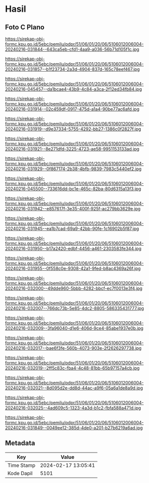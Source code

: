 # Hasil

## Foto C Plano

https://sirekap-obj-formc.kpu.go.id/5ebc/pemilu/pdpr/51/06/01/20/06/5106012006004-20240216-031844--643ca5eb-cfd1-4aa9-a036-56b71d105f1c.jpg

https://sirekap-obj-formc.kpu.go.id/5ebc/pemilu/pdpr/51/06/01/20/06/5106012006004-20240216-031857--b1f23734-2a3d-4904-837d-165c78eef467.jpg

https://sirekap-obj-formc.kpu.go.id/5ebc/pemilu/pdpr/51/06/01/20/06/5106012006004-20240216-045457--da1bcae4-43b9-4c84-a3ca-2f12ed34fb84.jpg

https://sirekap-obj-formc.kpu.go.id/5ebc/pemilu/pdpr/51/06/01/20/06/5106012006004-20240216-031914--02c459df-0917-475d-a1a4-90be77ac6afd.jpg

https://sirekap-obj-formc.kpu.go.id/5ebc/pemilu/pdpr/51/06/01/20/06/5106012006004-20240216-031919--d9e37334-5755-4292-bb27-1386c0f2827f.jpg

https://sirekap-obj-formc.kpu.go.id/5ebc/pemilu/pdpr/51/06/01/20/06/5106012006004-20240216-031921--8e271dfd-3225-4723-ae58-9951153133ad.jpg

https://sirekap-obj-formc.kpu.go.id/5ebc/pemilu/pdpr/51/06/01/20/06/5106012006004-20240216-031929--0f867174-2b38-4bfb-9839-7983c5440ef2.jpg

https://sirekap-obj-formc.kpu.go.id/5ebc/pemilu/pdpr/51/06/01/20/06/5106012006004-20240216-045500--733616dd-bc1e-465c-82ba-80d6315a13f3.jpg

https://sirekap-obj-formc.kpu.go.id/5ebc/pemilu/pdpr/51/06/01/20/06/5106012006004-20240216-031942--e857617f-3e35-400f-925f-ac279bb3629e.jpg

https://sirekap-obj-formc.kpu.go.id/5ebc/pemilu/pdpr/51/06/01/20/06/5106012006004-20240216-031945--ea1b7cad-69a9-42bb-90fe-1c16902b5f87.jpg

https://sirekap-obj-formc.kpu.go.id/5ebc/pemilu/pdpr/51/06/01/20/06/5106012006004-20240216-031950--b17a2420-edbf-4456-a461-2303583fe344.jpg

https://sirekap-obj-formc.kpu.go.id/5ebc/pemilu/pdpr/51/06/01/20/06/5106012006004-20240216-031955--0f558c0e-9308-42a1-9fed-b8ac4369a26f.jpg

https://sirekap-obj-formc.kpu.go.id/5ebc/pemilu/pdpr/51/06/01/20/06/5106012006004-20240216-032000--49dde960-5bbb-4282-bbcf-ec7f0013e3f4.jpg

https://sirekap-obj-formc.kpu.go.id/5ebc/pemilu/pdpr/51/06/01/20/06/5106012006004-20240216-032007--766dc73b-5e85-4dc2-8805-586335431777.jpg

https://sirekap-obj-formc.kpu.go.id/5ebc/pemilu/pdpr/51/06/01/20/06/5106012006004-20240216-032009--3fa96040-d1e6-406d-9ce4-85abe1937e0b.jpg

https://sirekap-obj-formc.kpu.go.id/5ebc/pemilu/pdpr/51/06/01/20/06/5106012006004-20240216-032017--bae6f3fe-560b-4073-903e-2f2626297738.jpg

https://sirekap-obj-formc.kpu.go.id/5ebc/pemilu/pdpr/51/06/01/20/06/5106012006004-20240216-032019--2ff5c83c-fba4-4c48-81bb-65b97157a4cb.jpg

https://sirekap-obj-formc.kpu.go.id/5ebc/pemilu/pdpr/51/06/01/20/06/5106012006004-20240216-032021--8d095d2e-dd8d-44ac-a9f6-05a6a1de8a9d.jpg

https://sirekap-obj-formc.kpu.go.id/5ebc/pemilu/pdpr/51/06/01/20/06/5106012006004-20240216-032025--4ad609c5-1323-4a3d-b1c2-fbfa588a471d.jpg

https://sirekap-obj-formc.kpu.go.id/5ebc/pemilu/pdpr/51/06/01/20/06/5106012006004-20240216-031849--0049ee12-385d-4de0-a201-b27b6219a6ad.jpg


## Metadata

| Key        | Value               |
| ---------- | ------------------- |
| Time Stamp | 2024-02-17 13:05:41 |
| Kode Dapil | 5101                |



